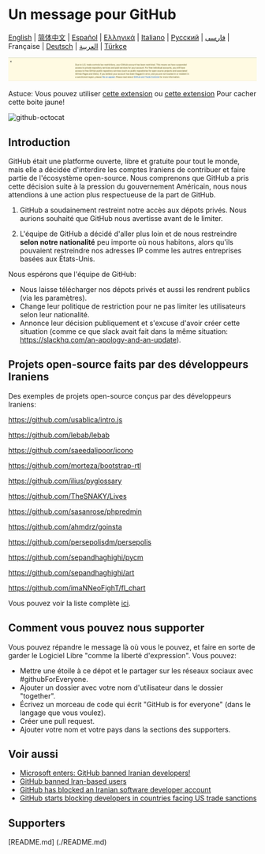 # Un message pour GitHub

[English](./README.md) | [简体中文](./README-CN.md) | [Español](./README-ES.md) | [Ελληνικά](./README-GR.md) | [Italiano](./README-IT.md) | [Русский](./README-RU.md) | [فارسی](./README-PER.md) | Française | [Deutsch](./README-DE.md) | [العربية](./README-AR.md) | [Türkçe](./README-TR.md)

![alt text](./message.png)

Astuce: Vous pouvez utiliser [cette extension](https://github.com/JafarAkhondali/remove-github-restrictions-message) ou [cette extension](https://github.com/MohamadKh75/ShutHub) Pour cacher cette boite jaune!

![github-octocat](https://user-images.githubusercontent.com/16706911/61997137-7aa7df00-b0b2-11e9-97f1-f452855fe21c.png)


## Introduction

GitHub était une platforme ouverte, libre et gratuite pour tout le monde, mais elle a décidée d'interdire les comptes Iraniens de contribuer et faire partie de l'écosystème open-source. Nous comprenons que GitHub a pris cette décision suite à la pression du gouvernement Américain, nous nous attendions à une action plus respectueuse de la part de GitHub.

1. GitHub a soudainement restreint notre accès aux dépots privés. Nous aurions souhaité que GitHub nous avertisse avant de le limiter.

2. L'équipe de GitHub a décidé d'aller plus loin et de nous restreindre **selon notre nationalité** peu importe où nous habitons, alors qu'ils pouvaient restreindre nos adresses IP comme les autres entreprises basées aux États-Unis.

Nous espérons que l'équipe de GitHub:

- Nous laisse télécharger nos dépots privés et aussi les rendrent publics (via les paramètres).
- Change leur politique de restriction pour ne pas limiter les utilisateurs selon leur nationalité.
- Annonce leur décision publiquement et s'excuse d'avoir créer cette situation (comme ce que slack avait fait dans la même situation: https://slackhq.com/an-apology-and-an-update).

## Projets open-source faits par des développeurs Iraniens

Des exemples de projets open-source conçus par des développeurs Iraniens:

https://github.com/usablica/intro.js

https://github.com/lebab/lebab

https://github.com/saeedalipoor/icono

https://github.com/morteza/bootstrap-rtl

https://github.com/ilius/pyglossary

https://github.com/TheSNAKY/Lives

https://github.com/sasanrose/phpredmin

https://github.com/ahmdrz/goinsta

https://github.com/persepolisdm/persepolis

https://github.com/sepandhaghighi/pycm

https://github.com/sepandhaghighi/art

https://github.com/imaNNeoFighT/fl_chart

Vous pouvez voir la liste complète [ici](https://github.com/mohebifar/made-in-iran).

## Comment vous pouvez nous supporter

Vous pouvez répandre le message là où vous le pouvez, et faire en sorte de garder le Logiciel Libre "comme la liberté d'expression".
Vous pouvez:

- Mettre une étoile à ce dépot et le partager sur les réseaux sociaux avec #githubForEveryone.
- Ajouter un dossier avec votre nom d'utilisateur dans le dossier "together".
- Écrivez un morceau de code qui écrit "GitHub is for everyone" (dans le langage que vous voulez).
- Créer une pull request.
- Ajouter votre nom et votre pays dans la sections des supporters.

## Voir aussi

- [Microsoft enters: GitHub banned Iranian developers!](https://medium.com/@d.aliyamini/microsoft-enters-github-banned-iranian-developers-843f7c60a146)
- [GitHub banned Iran-based users](https://financialtribune.com/articles/sci-tech/99111/github-bans-iran-based-users)
- [GitHub has blocked an Iranian software developer account](https://hub.packtpub.com/github-has-blocked-an-iranian-software-developers-account)
- [GitHub starts blocking developers in countries facing US trade sanctions](https://www.zdnet.com/article/github-starts-blocking-developers-in-countries-facing-us-trade-sanctions)

## Supporters
[README.md] (./README.md)
